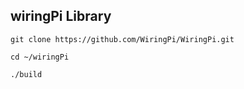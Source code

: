## wiringPi Library



`git clone https://github.com/WiringPi/WiringPi.git`

`cd ~/wiringPi`

`./build`



